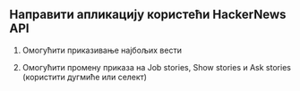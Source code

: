 ## Направити апликацију користећи HackerNews API

1. Омогућити приказивање најбољих вести

2. Омогућити промену приказа на Job stories, Show stories и Ask stories
(користити дугмиће или селект)